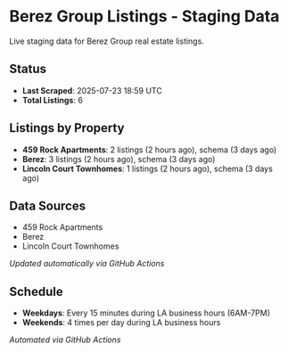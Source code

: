 # Berez Group Listings - Staging Data

Live staging data for Berez Group real estate listings.

## Status

- **Last Scraped**: 2025-07-23 18:59 UTC
- **Total Listings**: 6

## Listings by Property

- **459 Rock Apartments**: 2 listings (2 hours ago), schema (3 days ago)
- **Berez**: 3 listings (2 hours ago), schema (3 days ago)
- **Lincoln Court Townhomes**: 1 listings (2 hours ago), schema (3 days ago)

## Data Sources

- 459 Rock Apartments
- Berez
- Lincoln Court Townhomes

*Updated automatically via GitHub Actions*

## Schedule

- **Weekdays**: Every 15 minutes during LA business hours (6AM-7PM)
- **Weekends**: 4 times per day during LA business hours

*Automated via GitHub Actions*
